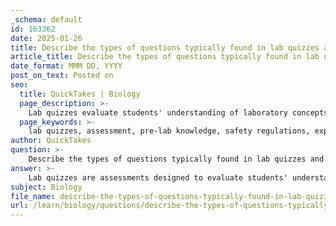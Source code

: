 ```yaml
---
_schema: default
id: 163362
date: 2025-01-26
title: Describe the types of questions typically found in lab quizzes and how often they occur.
article_title: Describe the types of questions typically found in lab quizzes and how often they occur.
date_format: MMM DD, YYYY
post_on_text: Posted on
seo:
  title: QuickTakes | Biology
  page_description: >-
    Lab quizzes evaluate students' understanding of laboratory concepts, covering pre-lab knowledge, safety regulations, experimental procedures, and practical skills. They include various question formats and occur regularly throughout a course to reinforce learning.
  page_keywords: >-
    lab quizzes, assessment, pre-lab knowledge, safety regulations, experimental procedures, practical skills, multiple-choice questions, true/false, short answer, quiz frequency, educational assessment, laboratory courses, hands-on learning, personal protective equipment, skills assessment
author: QuickTakes
question: >-
    Describe the types of questions typically found in lab quizzes and how often they occur.
answer: >-
    Lab quizzes are assessments designed to evaluate students' understanding of various laboratory concepts, procedures, and safety protocols. The types of questions typically found in lab quizzes can be categorized as follows:\n\n1. **Pre-lab Knowledge**: These questions assess students' understanding of the material that must be reviewed before the lab session. For example, a question might ask about the purpose of a specific experiment or the expected outcomes.\n\n2. **Safety Regulations**: Questions in this category evaluate students' knowledge of safety practices and the proper use of personal protective equipment (PPE). An example question could be, "What type of PPE is required when handling hazardous chemicals?"\n\n3. **Experimental Procedures**: These questions focus on the steps involved in conducting experiments. For instance, a quiz might include a question asking students to outline the procedure for a specific experiment or to identify the correct order of steps.\n\n4. **Practical Skills Assessment**: Some quizzes may include practical skills assessments, where students demonstrate their ability to perform specific techniques, such as Gram staining or aseptic techniques. This ensures that students can apply theoretical knowledge in a practical setting.\n\n5. **Question Formats**: The quizzes utilize various formats, including multiple-choice questions, true/false statements, and short answer questions. This variety helps assess different levels of understanding, from basic recall of facts to more complex applications of knowledge.\n\nRegarding the frequency of lab quizzes, while the gathered information does not specify exact timing, it indicates that quizzes are strategically planned throughout the course. Typically, a course may include around ten quizzes, with some being dropped to accommodate students' learning processes. These quizzes are often timed and may be open-note, allowing students to refer to their materials while answering. Importantly, students may have multiple attempts for each quiz, with only the highest score recorded, promoting mastery of the content.\n\nIn summary, lab quizzes are an integral part of the learning process in laboratory courses, designed to reinforce knowledge and ensure students are well-prepared for hands-on activities.
subject: Biology
file_name: describe-the-types-of-questions-typically-found-in-lab-quizzes-and-how-often-they-occur.md
url: /learn/biology/questions/describe-the-types-of-questions-typically-found-in-lab-quizzes-and-how-often-they-occur
---
```


&nbsp;
